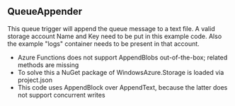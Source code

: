 ## QueueAppender
This queue trigger will append the queue message to a text file. A valid storage account Name and Key need to be put in this example code. Also the example "logs" container needs to be present in that account.

* Azure Functions does not support AppendBlobs out-of-the-box; related methods are missing
* To solve this a NuGet package of WindowsAzure.Storage is loaded via project.json 
* This code uses AppendBlock over AppendText, because the latter does not support concurrent writes